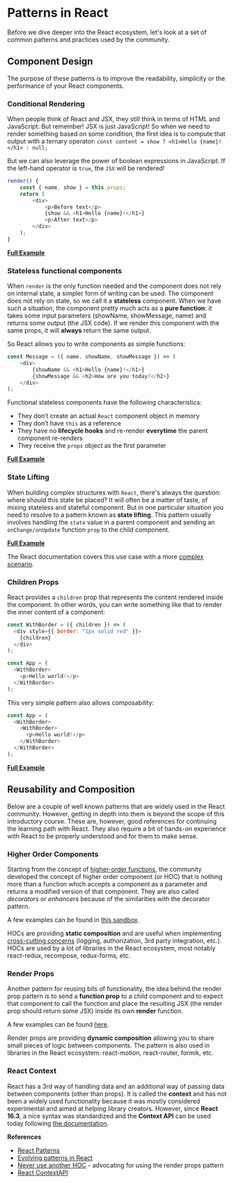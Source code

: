 # Patterns in React
Before we dive deeper into the React ecosystem, let's look at a set of common patterns and practices used by the community.

## Component Design
The purpose of these patterns is to improve the readability, simplicity or the performance of your React components.

### Conditional Rendering
When people think of React and JSX, they still think in terms of HTML and JavaScript. But remember! JSX is just JavaScript! So when we need to render something based on some condition, the first idea is to compute that output with a ternary operator:
```const content = show ? <h1>Hello {name}!</h1> : null;```

But we can also leverage the power of boolean expressions in JavaScript. If the left-hand operator is `true`, the `JSX` will be rendered!
```javascript
render() {
    const { name, show } = this.props;
    return (
        <div>
            <p>Before text</p>
            {show && <h1>Hello {name}!</h1>}
            <p>After text</p>
        </div>
    );
}
```

**[Full Example](https://codesandbox.io/s/l4v80652ol)**

### Stateless functional components
When `render` is the only function needed and the component does not rely on internal state, a simpler form of writing can be used. The component does not rely on state, so we call it a **stateless** component. When we have such a situation, the component pretty much acts as a **pure function**: it takes some input parameters (showName, showMessage, name) and returns some output (the JSX code). If we render this component with the same props, it will **always** return the same output.

So React allows you to write components as simple functions:

```javascript
const Message = ({ name, showName, showMessage }) => (
    <div>
        {showName && <h1>Hello {name}!</h1>}
        {showMessage && <h2>How are you today?</h2>}
    </div>
);
```

Functional stateless components have the following characteristics:
* They don’t create an actual `React` component object in memory
* They don’t have `this` as a reference
* They have no **lifecycle hooks** and re-render **everytime** the parent component re-renders
* They receive the `props` object as the first parameter

**[Full Example](https://codesandbox.io/s/18o6z78nm3)**

### State Lifting
When building complex structures with `React`, there's always the question: where should this state be placed? It will often be a matter of taste, of mixing stateless and stateful component. But in one particular situation you need to resolve to a pattern known as **state lifting**. This pattern usually involves handling the `state` value in a parent component and sending an `onChange/onUpdate` function `prop` to the child component.

**[Full Example](https://codesandbox.io/s/qvz0qr29l6)**

The React documentation covers this use case with a more [complex scenario](https://reactjs.org/docs/lifting-state-up.html).

### Children Props
React provides a `children` prop that represents the content rendered inside the component. In other words, you can write something like that to render the inner content of a component:

```javascript
const WithBorder = ({ children }) => (
  <div style={{ border: "1px solid red" }}>
    {children}
  </div>
);

const App = (
  <WithBorder>
    <p>Hello world!</p>
  </WithBorder>
);
```

This very simple pattern also allows composability:
```javascript
const App = (
  <WithBorder>
    <WithBorder>
      <p>Hello world!</p>
    </WithBorder>
  </WithBorder>
);
```

**[Full Example](https://codesandbox.io/s/8xj528p53j)**

## Reusability and Composition
Below are a couple of well known patterns that are widely used in the React community. However, getting in depth into them is beyond the scope of this introductory course. These are, however, good references for continuing the learning path with React. They also require a bit of hands-on experience with React to be properly understood and for them to make sense.

### Higher Order Components
Starting from the concept of [higher-order functions](https://eloquentjavascript.net/05_higher_order.html), the community developed the concept of higher order component (or HOC) that is nothing more than a function which accepts a component as a parameter and returns a modified version of that component. They are also called *decorators* or *enhancers* because of the similarities with the decorator pattern.

A few examples can be found in [this sandbox](https://codesandbox.io/s/vv198n1y00).

HOCs are providing **static composition** and are useful when implementing [cross-cutting concerns](https://en.wikipedia.org/wiki/Cross-cutting_concern) (logging, authorization, 3rd party integration, etc.). HOCs are used by a lot of libraries in the React ecosystem, most notably react-redux, recompose, redux-forms, etc.

### Render Props
Another pattern for reusing bits of functionality, the idea behind the render prop pattern is to send a **function prop** to a child component and to expect that component to call the function and place the resulting JSX (the render prop should return some JSX) inside its own **render** function.

A few examples can be found [here](https://codesandbox.io/s/nk9jvnp3wp).

Render props are providing **dynamic composition** allowing you to share small pieces of logic between components. The pattern is also used in libraries in the React ecosystem: react-motion, react-router, formik, etc.

### React Context
React has a 3rd way of handling data and an additional way of passing data between components (other than props). It is called the **context** and has not been a widely used functionality because it was mostly considered experimental and aimed at helping library creators. However, since **React 16.3**, a nice syntax was standardized and the **Context API** can be used today following [the documentation](https://reactjs.org/docs/context.html).

**References**
* [React Patterns](https://reactpatterns.com/)
* [Evolving patterns in React](https://medium.freecodecamp.org/evolving-patterns-in-react-116140e5fe8f)
* [Never use another HOC](https://www.youtube.com/watch?v=BcVAq3YFiuc) - advocating for using the render props pattern
* [React ContextAPI](https://medium.com/dailyjs/reacts-%EF%B8%8F-new-context-api-70c9fe01596b)
